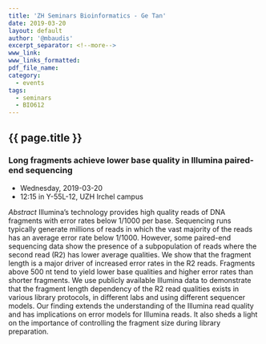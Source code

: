 ```yaml
---
title: 'ZH Seminars Bioinformatics - Ge Tan'
date: 2019-03-20
layout: default
author: '@mbaudis'
excerpt_separator: <!--more-->
www_link:
www_links_formatted:
pdf_file_name:
category:
  - events
tags:
  - seminars
  - BIO612
---
```


## {{ page.title }}
### Long fragments achieve lower base quality in Illumina paired-end sequencing

* Wednesday, 2019-03-20
* 12:15 in Y-55L-12, UZH Irchel campus

<!--more-->

*Abstract* Illumina’s technology provides high quality reads of DNA fragments with error rates below 1/1000 per base. Sequencing runs typically generate millions of reads in which the vast majority of the reads has an average error rate below 1/1000. However, some paired-end sequencing data show the presence of a subpopulation of reads where the second read (R2) has lower average qualities. We show that the fragment length is a major driver of increased error rates in the R2 reads. Fragments above 500 nt tend to yield lower base qualities and higher error rates than shorter fragments. We use publicly available Illumina data to demonstrate that the fragment length dependency of the R2 read qualities exists in various library protocols, in different labs and using different sequencer models. Our finding extends the understanding of the Illumina read quality and has implications on error models for Illumina reads. It also sheds a light on the importance of controlling the fragment size during library preparation.

